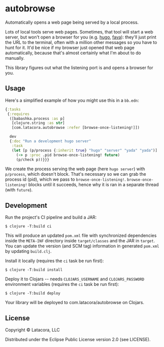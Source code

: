 # autobrowse

Automatically opens a web page being served by a local process.

Lots of local tools serve web pages. Sometimes, that tool will start a web
server, but won't open a browser for you (e.g. [hugo], [fava]): they'll just
print the URL to the terminal, often with a million other messages so you have
to hunt for it. It'd be nice if my browser just opened that web page
automatically, because that's almost certainly what I'm about to do manually.

This library figures out what the listening port is and opens a browser for you.

[hugo]: https://gohugo.io/
[fava]: https://beancount.github.io/fava/

## Usage

Here's a simplified example of how you might use this in a `bb.edn`:

```clojure
{:tasks
 {:requires
  ([babashka.process :as p]
   [clojure.string :as str]
   [com.latacora.autobrowse :refer [browse-once-listening!]])

  dev
  {:doc "Run a development hugo server"
   :task
   (let [p (p/process {:inherit true} "hugo" "server" "yada" "yada")]
     (-> p :proc .pid browse-once-listening! future)
     (p/check p))}}}
```

We create the process serving the web page (here `hugo server`) with
`p/process`, which doesn't block. That's necessary so we can grab the process id
(pid), which we pass to `browse-once-listening!`. `browse-once-listening!`
blocks until it succeeds, hence why it is ran in a separate thread (with
`future`).

## Development

Run the project's CI pipeline and build a JAR:

    $ clojure -T:build ci

This will produce an updated `pom.xml` file with synchronized dependencies inside the `META-INF`
directory inside `target/classes` and the JAR in `target`. You can update the version (and SCM tag)
information in generated `pom.xml` by updating `build.clj`.

Install it locally (requires the `ci` task be run first):

    $ clojure -T:build install

Deploy it to Clojars -- needs `CLOJARS_USERNAME` and `CLOJARS_PASSWORD` environment
variables (requires the `ci` task be run first):

    $ clojure -T:build deploy

Your library will be deployed to com.latacora/autobrowse on Clojars.

## License

Copyright © Latacora, LLC

Distributed under the Eclipse Public License version 2.0 (see LICENSE).
